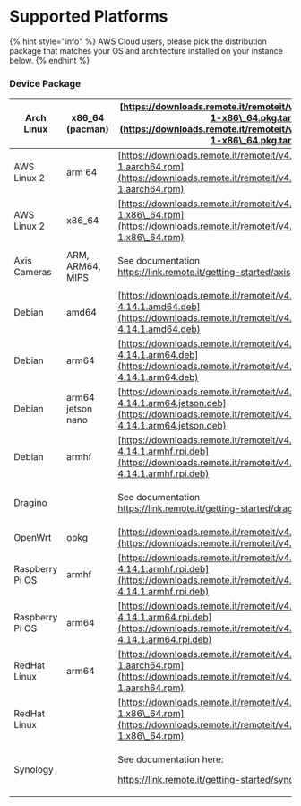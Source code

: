 # Supported Platforms

{% hint style="info" %}
AWS Cloud users, please pick the distribution package that matches your OS and architecture installed on your instance below.
{% endhint %}

### Device Package <a href="#device_package_supported_platforms" id="device_package_supported_platforms"></a>

| Arch Linux      | x86\_64 (pacman)  | [https://downloads.remote.it/remoteit/v4.14.1/remoteit-4.14.1-1-x86\_64.pkg.tar.zst](https://downloads.remote.it/remoteit/v4.14.1/remoteit-4.14.1-1-x86\_64.pkg.tar.zst) |
| --------------- | ----------------- | ------------------------------------------------------------------------------------------------------------------------------------------------------------------------ |
| AWS Linux 2     | arm 64            | [https://downloads.remote.it/remoteit/v4.14.1/remoteit-4.14.1-1.aarch64.rpm](https://downloads.remote.it/remoteit/v4.14.1/remoteit-4.14.1-1.aarch64.rpm)                 |
| AWS Linux 2     | x86\_64           | [https://downloads.remote.it/remoteit/v4.14.1/remoteit-4.14.1-1.x86\_64.rpm](https://downloads.remote.it/remoteit/v4.14.1/remoteit-4.14.1-1.x86\_64.rpm)                 |
| Axis Cameras    | ARM, ARM64, MIPS  | <p>See documentation<br><a href="https://link.remote.it/getting-started/axis">https://link.remote.it/getting-started/axis</a></p>                                        |
| Debian          | amd64             | [https://downloads.remote.it/remoteit/v4.14.1/remoteit-4.14.1.amd64.deb](https://downloads.remote.it/remoteit/v4.14.1/remoteit-4.14.1.amd64.deb)                         |
| Debian          | arm64             | [https://downloads.remote.it/remoteit/v4.14.1/remoteit-4.14.1.arm64.deb](https://downloads.remote.it/remoteit/v4.14.1/remoteit-4.14.1.arm64.deb)                         |
| Debian          | arm64 jetson nano | [https://downloads.remote.it/remoteit/v4.14.1/remoteit-4.14.1.arm64.jetson.deb](https://downloads.remote.it/remoteit/v4.14.1/remoteit-4.14.1.arm64.jetson.deb)           |
| Debian          | armhf             | [https://downloads.remote.it/remoteit/v4.14.1/remoteit-4.14.1.armhf.rpi.deb](https://downloads.remote.it/remoteit/v4.14.1/remoteit-4.14.1.armhf.rpi.deb)                 |
| Dragino         |                   | <p>See documentation<br><a href="https://link.remote.it/getting-started/dragino">https://link.remote.it/getting-started/dragino</a></p>                                  |
| OpenWrt         | opkg              | [https://downloads.remote.it/remoteit/v4.14.1/remoteit\_4.14.1.ipk](https://downloads.remote.it/remoteit/v4.14.1/remoteit\_4.14.1.ipk)                                   |
| Raspberry Pi OS | armhf             | [https://downloads.remote.it/remoteit/v4.14.1/remoteit-4.14.1.armhf.rpi.deb](https://downloads.remote.it/remoteit/v4.14.1/remoteit-4.14.1.armhf.rpi.deb)                 |
| Raspberry Pi OS | arm64             | [https://downloads.remote.it/remoteit/v4.14.1/remoteit-4.14.1.arm64.rpi.deb](https://downloads.remote.it/remoteit/v4.14.1/remoteit-4.14.1.arm64.rpi.deb)                 |
| RedHat Linux    | arm64             | [https://downloads.remote.it/remoteit/v4.14.1/remoteit-4.14.1-1.aarch64.rpm](https://downloads.remote.it/remoteit/v4.14.1/remoteit-4.14.1-1.aarch64.rpm)                 |
| RedHat Linux    |                   | [https://downloads.remote.it/remoteit/v4.14.1/remoteit-4.14.1-1.x86\_64.rpm](https://downloads.remote.it/remoteit/v4.14.1/remoteit-4.14.1-1.x86\_64.rpm)                 |
| Synology        |                   | <p>See documentation here:</p><p><a href="https://link.remote.it/getting-started/synology">https://link.remote.it/getting-started/synology</a></p>                       |

